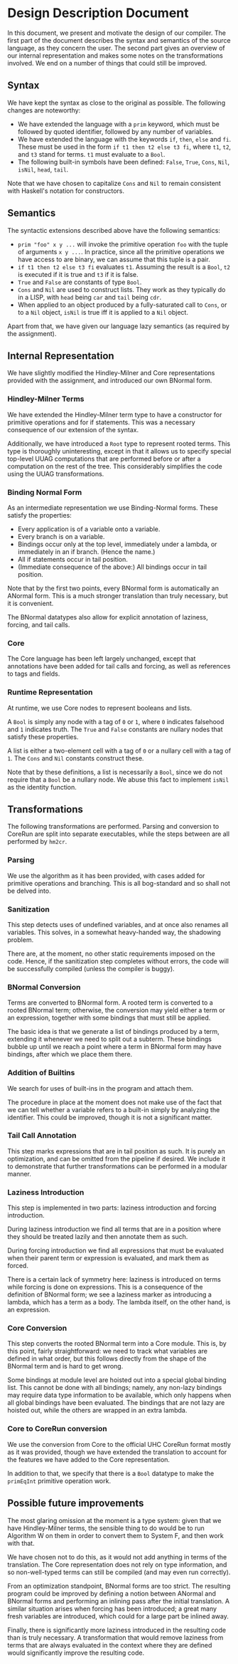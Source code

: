 # Design Description Document

In this document, we present and motivate the design of our compiler.  The first
part of the document describes the syntax and semantics of the source language,
as they concern the user.  The second part gives an overview of our internal
representation and makes some notes on the transformations involved.  We end on
a number of things that could still be improved.

## Syntax

We have kept the syntax as close to the original as possible.  The following
changes are noteworthy:

* We have extended the language with a `prim` keyword, which must be followed by
  quoted identifier, followed by any number of variables.
* We have extended the language with the keywords `if`, `then`, `else` and `fi`.
  These must be used in the form `if t1 then t2 else t3 fi`, where `t1`, `t2`,
  and `t3` stand for terms.  `t1` must evaluate to a `Bool`.
* The following built-in symbols have been defined: `False`, `True`, `Cons`,
  `Nil`, `isNil`, `head`, `tail`.

Note that we have chosen to capitalize `Cons` and `Nil` to remain consistent
with Haskell's notation for constructors.

## Semantics

The syntactic extensions described above have the following semantics:

* `prim "foo" x y ...` will invoke the primitive operation `foo` with the tuple
  of arguments `x y ...`.  In practice, since all the primitive operations we
  have access to are binary, we can assume that this tuple is a pair.
* `if t1 then t2 else t3 fi` evaluates `t1`.  Assuming the result is a `Bool`,
  `t2` is executed if it is true and `t3` if it is false.
* `True` and `False` are constants of type `Bool`.
* `Cons` and `Nil` are used to construct lists.  They work as they typically do
  in a LISP, with `head` being `car` and `tail` being `cdr`.
* When applied to an object produced by a fully-saturated call to `Cons`, or to
  a `Nil` object, `isNil` is true iff it is applied to a `Nil` object.

Apart from that, we have given our language lazy semantics (as required by the
assignment).

## Internal Representation

We have slightly modified the Hindley-Milner and Core representations provided
with the assignment, and introduced our own BNormal form.

### Hindley-Milner Terms

We have extended the Hindley-Milner term type to have a constructor for
primitive operations and for if statements.  This was a necessary consequence of
our extension of the syntax.

Additionally, we have introduced a `Root` type to represent rooted terms.  This
type is thoroughly uninteresting, except in that it allows us to specify
special top-level UUAG computations that are performed before or after a
computation on the rest of the tree.  This considerably simplifies the code
using the UUAG transformations.

### Binding Normal Form

As an intermediate representation we use Binding-Normal forms.  These satisfy
the properties:

* Every application is of a variable onto a variable.
* Every branch is on a variable.
* Bindings occur only at the top level, immediately under a lambda, or
  immediately in an if branch.  (Hence the name.)
* All if statements occur in tail position.
* (Immediate consequence of the above:) All bindings occur in tail position.

Note that by the first two points, every BNormal form is automatically an
ANormal form.  This is a much stronger translation than truly necessary, but it
is convenient.

The BNormal datatypes also allow for explicit annotation of laziness, forcing,
and tail calls.

### Core

The Core language has been left largely unchanged, except that annotations have
been added for tail calls and forcing, as well as references to tags and fields.

### Runtime Representation

At runtime, we use Core nodes to represent booleans and lists.

A `Bool` is simply any node with a tag of `0` or `1`, where `0` indicates
falsehood and `1` indicates truth.  The `True` and `False` constants are nullary
nodes that satisfy these properties.

A list is either a two-element cell with a tag of `0` or a nullary cell with a
tag of `1`.  The `Cons` and `Nil` constants construct these.

Note that by these definitions, a list is necessarily a `Bool`, since we do not
require that a `Bool` be a nullary node.  We abuse this fact to implement
`isNil` as the identity function.

## Transformations

The following transformations are performed.  Parsing and conversion to CoreRun
are split into separate executables, while the steps between are all performed
by `hm2cr`.

### Parsing

We use the algorithm as it has been provided, with cases added for primitive
operations and branching.  This is all bog-standard and so shall not be delved
into.

### Sanitization

This step detects uses of undefined variables, and at once also renames all
variables.  This solves, in a somewhat heavy-handed way, the shadowing problem.

There are, at the moment, no other static requirements imposed on the code.
Hence, if the sanitization step completes without errors, the code will be
successfully compiled (unless the compiler is buggy).

### BNormal Conversion

Terms are converted to BNormal form.  A rooted term is converted to a rooted
BNormal term; otherwise, the conversion may yield either a term or an
expression, together with some bindings that must still be applied.

The basic idea is that we generate a list of bindings produced by a term,
extending it whenever we need to split out a subterm.  These bindings bubble up
until we reach a point where a term in BNormal form may have bindings, after
which we place them there.

### Addition of Builtins

We search for uses of built-ins in the program and attach them.

The procedure in place at the moment does not make use of the fact that we can
tell whether a variable refers to a built-in simply by analyzing the identifier.
This could be improved, though it is not a significant matter.

### Tail Call Annotation

This step marks expressions that are in tail position as such.  It is purely an
optimization, and can be omitted from the pipeline if desired.  We include it to
demonstrate that further transformations can be performed in a modular manner.

### Laziness Introduction

This step is implemented in two parts: laziness introduction and forcing
introduction.

During laziness introduction we find all terms that are in a position where they
should be treated lazily and then annotate them as such.

During forcing introduction we find all expressions that must be evaluated when
their parent term or expression is evaluated, and mark them as forced.

There is a certain lack of symmetry here: laziness is introduced on terms while
forcing is done on expressions.  This is a consequence of the definition of
BNormal form; we see a laziness marker as introducing a lambda, which has a term
as a body.  The lambda itself, on the other hand, is an expression.

### Core Conversion

This step converts the rooted BNormal term into a Core module.  This is, by this
point, fairly straightforward: we need to track what variables are defined in
what order, but this follows directly from the shape of the BNormal term and is
hard to get wrong.

Some bindings at module level are hoisted out into a special global binding
list.  This cannot be done with all bindings; namely, any non-lazy bindings may
require data type information to be available, which only happens when all
global bindings have been evaluated.  The bindings that are not lazy are hoisted
out, while the others are wrapped in an extra lambda.

### Core to CoreRun conversion

We use the conversion from Core to the official UHC CoreRun format mostly as it
was provided, though we have extended the translation to account for the
features we have added to the Core representation.

In addition to that, we specify that there is a `Bool` datatype to make the
`primEqInt` primitive operation work.

## Possible future improvements

The most glaring omission at the moment is a type system: given that we have
Hindley-Milner terms, the sensible thing to do would be to run Algorithm W on
them in order to convert them to System F, and then work with that.

We have chosen not to do this, as it would not add anything in terms of the
translation.  The Core representation does not rely on type information, and so
non-well-typed terms can still be compiled (and may even run correctly).

From an optimization standpoint, BNormal forms are too strict.  The resulting
program could be improved by defining a notion between ANormal and BNormal
forms and performing an inlining pass after the initial translation.  A similar
situation arises when forcing has been introduced; a great many fresh variables
are introduced, which could for a large part be inlined away.

Finally, there is significantly more laziness introduced in the resulting code
than is truly necessary.  A transformation that would remove laziness from terms
that are always evaluated in the context where they are defined would
significantly improve the resulting code.

